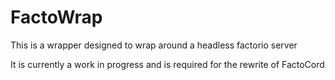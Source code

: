 # FactoWrap

This is a wrapper designed to wrap around a headless factorio server

It is currently a work in progress and is required for the rewrite of FactoCord

